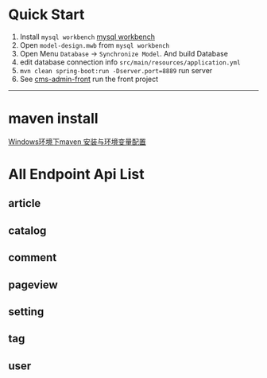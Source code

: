 # Quick Start
1. Install `mysql workbench` [mysql workbench](https://www.mysql.com/products/workbench/)
2. Open `model-design.mwb` from `mysql workbench`
3. Open Menu `Database` -> `Synchronize Model`. And build Database
4. edit database connection info `src/main/resources/application.yml`
5. `mvn clean spring-boot:run -Dserver.port=8889` run server
6. See [cms-admin-front](https://github.com/k55k32/cms-admin-front) run the front project

---


# maven install
[Windows环境下maven 安装与环境变量配置](http://www.cnblogs.com/liuhongfeng/p/5057827.html)

# All Endpoint Api List
## article
## catalog
## comment
## pageview
## setting
## tag
## user
